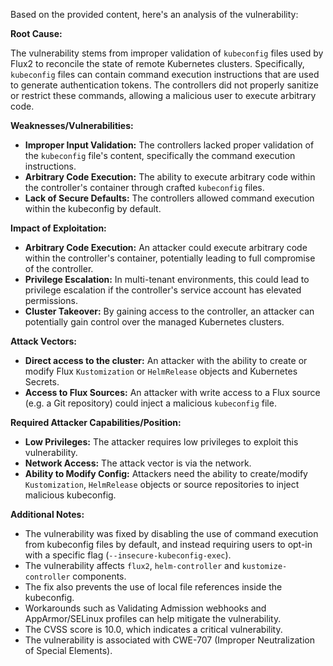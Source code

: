 Based on the provided content, here's an analysis of the vulnerability:

**Root Cause:**

The vulnerability stems from improper validation of `kubeconfig` files used by Flux2 to reconcile the state of remote Kubernetes clusters. Specifically, `kubeconfig` files can contain command execution instructions that are used to generate authentication tokens. The controllers did not properly sanitize or restrict these commands, allowing a malicious user to execute arbitrary code.

**Weaknesses/Vulnerabilities:**

*   **Improper Input Validation:** The controllers lacked proper validation of the `kubeconfig` file's content, specifically the command execution instructions.
*   **Arbitrary Code Execution:** The ability to execute arbitrary code within the controller's container through crafted `kubeconfig` files.
*   **Lack of Secure Defaults:** The controllers allowed command execution within the kubeconfig by default.

**Impact of Exploitation:**

*   **Arbitrary Code Execution:** An attacker could execute arbitrary code within the controller's container, potentially leading to full compromise of the controller.
*   **Privilege Escalation:** In multi-tenant environments, this could lead to privilege escalation if the controller's service account has elevated permissions.
*   **Cluster Takeover:** By gaining access to the controller, an attacker can potentially gain control over the managed Kubernetes clusters.

**Attack Vectors:**

*   **Direct access to the cluster:** An attacker with the ability to create or modify Flux `Kustomization` or `HelmRelease` objects and Kubernetes Secrets.
*   **Access to Flux Sources:** An attacker with write access to a Flux source (e.g. a Git repository) could inject a malicious `kubeconfig` file.

**Required Attacker Capabilities/Position:**

*   **Low Privileges:** The attacker requires low privileges to exploit this vulnerability.
*   **Network Access:** The attack vector is via the network.
*   **Ability to Modify Config:** Attackers need the ability to create/modify `Kustomization`, `HelmRelease` objects or source repositories to inject malicious kubeconfig.

**Additional Notes:**

*   The vulnerability was fixed by disabling the use of command execution from kubeconfig files by default, and instead requiring users to opt-in with a specific flag (`--insecure-kubeconfig-exec`).
*  The vulnerability affects `flux2`, `helm-controller` and `kustomize-controller` components.
*  The fix also prevents the use of local file references inside the kubeconfig.
* Workarounds such as Validating Admission webhooks and AppArmor/SELinux profiles can help mitigate the vulnerability.
*  The CVSS score is 10.0, which indicates a critical vulnerability.
* The vulnerability is associated with CWE-707 (Improper Neutralization of Special Elements).